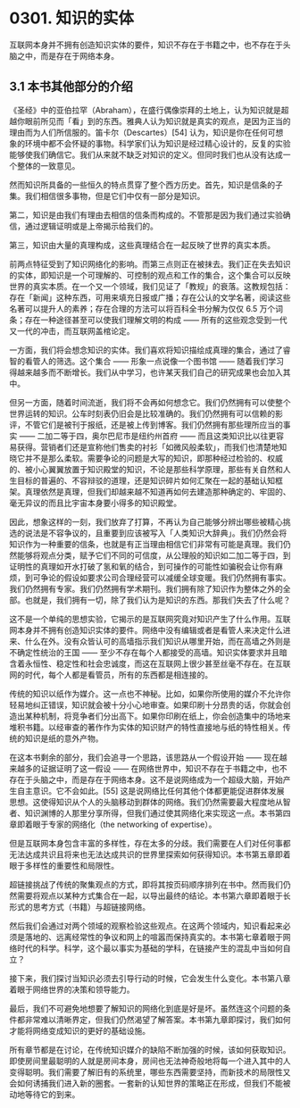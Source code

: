 # 0301. 知识的实体

互联网本身并不拥有创造知识实体的要件，知识不存在于书籍之中，也不存在于头脑之中，而是存在于网络本身。

## 3.1 本书其他部分的介绍

《圣经》中的亚伯拉罕（Abraham），在盛行偶像崇拜的土地上，认为知识就是超越你眼前所见而「看」到的东西。雅典人认为知识就是真实的观点，是因为正当的理由而为人们所信服的。笛卡尔（Descartes）[54] 认为，知识是你在任何可想象的环境中都不会怀疑的事物。科学家们认为知识是经过精心设计的，反复的实验能够使我们确信它。我们从来就不缺乏对知识的定义。但同时我们也从没有达成一个整体的一致意见。

然而知识所具备的一些恒久的特点贯穿了整个西方历史。首先，知识是信条的子集。我们相信很多事物，但是它们中仅有一部分是知识。

第二，知识是由我们有理由去相信的信条而构成的。不管那是因为我们通过实验确信，通过逻辑证明或是上帝揭示给我们的。

第三，知识由大量的真理构成，这些真理结合在一起反映了世界的真实本质。

前两点特征受到了知识网络化的影响。而第三点则正在被抹去。我们正在失去知识的实体，即知识是一个可理解的、可控制的观点和工作的集合，这个集合可以反映世界的真实本质。在一个又一个领域，我们见证了「教规」的衰落。这教规包括：存在「新闻」这种东西，可用来填充日报或广播；存在公认的文学名著，阅读这些名著可以提升人的素养；存在合理的方法可以将百科全书分解为仅仅 6.5 万个词条；存在一种途径甚至可以使我们理解文明的构成 —— 所有的这些观念受到一代又一代的冲击，而互联网盖棺论定。

一方面，我们将会想念知识的实体。我们喜欢将知识描绘成真理的集合，通过了睿智的看管人的筛选。这个集合 —— 形象一点说像一个图书馆 —— 随着我们学习得越来越多而不断增长。我们从中学习，也许某天我们自己的研究成果也会加入其中。

但另一方面，随着时间流逝，我们将不会再如何想念它。我们仍然拥有可以使整个世界运转的知识。公车时刻表仍旧会是比较准确的。我们仍然拥有可以信赖的影评，不管它们是被刊于报纸，还是被上传到博客。我们仍然拥有那些理所应当的事实 —— 二加二等于四，奥尔巴尼市是纽约州首府 —— 而且这类知识比以往更容易获得。营销者们还是宣称他们售卖的衬衫「如微风般柔软」，而我们也清楚地知晓它并不是那么柔软。需要争论的问题是大写的知识，即那种经过检验的、权威的、被小心翼翼放置于知识殿堂的知识，不论是那些科学原理，那些有关自然和人生目标的普遍的、不容辩驳的道理，还是知识碎片如何汇聚在一起的基础认知框架。真理依然是真理，但我们却越来越不知道再如何去建造那种确定的、牢固的、毫无异议的而且比宇宙本身要小得多的知识殿堂。

因此，想象这样的一刻，我们放弃了打算，不再认为自己能够分辨出哪些被精心挑选的说法是不容争议的，且重要到应该被写入「人类知识大辞典」。我们仍然会将知识作为一种重要的信条，也就是有正当理由相信它们非常有可能是真理。我们仍然能够将观点分类，赋予它们不同的可信度，从公理般的知识如二加二等于四，到证明性的真理如开水打破了氢和氧的结合，到可操作的可能性如骗税会让你有麻烦，到可争论的假设如要求公司合理经营可以减缓全球变暖。我们仍然拥有事实。我们仍然拥有专家。我们仍然拥有学术期刊。我们拥有除了知识作为整体之外的全部。也就是，我们拥有一切，除了我们认为是知识的东西。那我们失去了什么呢？

这不是一个单纯的思想实验，它揭示的是互联网究竟对知识产生了什么作用。互联网本身并不拥有创造知识实体的要件。网络中没有编辑或者是看管人来决定什么进来、什么在外。没有众皆认可的高墙指示我们知识从哪里开始，而在高墙之外则是不确定性统治的王国 —— 至少不存在每个人都接受的高墙。知识实体要求并且暗含着永恒性、稳定性和社会忠诚度，而这在互联网上很少甚至丝毫不存在。在互联网的时代，每个人都是看管员，所有的东西都是相连接的。

传统的知识以纸作为媒介。这一点也不神秘。比如，如果你所使用的媒介不允许你轻易地纠正错误，知识就会被十分小心地审查。如果印刷十分昂贵的话，你就会创造出某种机制，将竞争者们分出高下。如果你印刷在纸上，你会创造集中的场地来堆积书籍。以经审查的著作作为实体的知识财产的特性直接地与纸的特性相关。传统的知识是纸的意外产物。

在这本书剩余的部分，我们会追寻一个思路，该思路从一个假设开始 —— 现在越来越多的证据证明了这一假设 —— 在网络世界中，知识不存在于书籍之中，也不存在于头脑之中，而是存在于网络本身。这不是说网络成为一个超级大脑，开始产生自主意识。它不会如此。[55] 这是说网络比任何其他个体都更能促进群体发展思想。这使得知识从个人的头脑移动到群体的网络。我们仍然需要最大程度地从智者、知识渊博的人那里分享所得，但我们通过使其网络化来实现这一点。本书第四章即着眼于专家的网络化（the networking of expertise）。

但是互联网本身包含丰富的多样性，存在太多的分歧。我们需要在人们对任何事都无法达成共识且将来也无法达成共识的世界里探索如何获得知识。本书第五章即着眼于多样性的重要性和局限性。

超链接挑战了传统的聚集观点的方式，即将其按页码顺序排列在书中。然而我们仍然需要将观点以某种方式集合在一起，以导出最终的结论。本书第六章即着眼于长形式的思考方式（书籍）与超链接网络。

然后我们会通过对两个领域的观察检验这些观点。在这两个领域内，知识看起来必须是落地的、远离经常性的争议和网上的喧嚣而保持真实的。本书第七章着眼于网络时代的科学。科学，这个最以事实为基础的学科，在链接产生的混乱中当如何自立？

接下来，我们探讨当知识必须去引导行动的时候，它会发生什么变化。本书第八章着眼于网络世界的决策和领导能力。

最后，我们不可避免地想要了解知识的网络化到底是好是坏。虽然连这个问题的条件都非常难以清晰界定，但我们仍然渴望了解答案。本书第九章即探讨，我们如何才能将网络变成知识的更好的基础设施。

所有章节都是在讨论，在传统知识媒介的缺陷不断加强的时候，该如何获取知识。即使房间里最聪明的人就是房间本身，房间也无法神奇般地将每一个进入其中的人变得聪明。我们需要了解旧有的系统里，哪些东西需要坚持，而新技术的局限性又会如何诱捕我们进入新的圈套。一套新的认知世界的策略正在形成，但我们不能被动地等待它的到来。